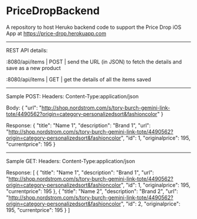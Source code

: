 # PriceDropBackend
A repository to host Heruko backend code to support the Price Drop iOS App at https://price-drop.herokuapp.com

----

REST API details:

:8080/api/items  | POST  |  send the URL (in JSON) to fetch the details and save as a new product 

:8080/api/items  | GET  |  get the details of all the items saved  

----

Sample POST:
Headers: 
Content-Type:application/json

Body: 
{
"url": "http://shop.nordstrom.com/s/tory-burch-gemini-link-tote/4490562?origin=category-personalizedsort&fashioncolor"
}

Response:
{
"title": "Name 1",
"description": "Brand 1",
"url": "http://shop.nordstrom.com/s/tory-burch-gemini-link-tote/4490562?origin=category-personalizedsort&fashioncolor",
"id": 1,
"originalprice": 195,
"currentprice": 195
}

----

Sample GET:
Headers: Content-Type:application/json

Response:
[
{
"title": "Name 1",
"description": "Brand 1",
"url": "http://shop.nordstrom.com/s/tory-burch-gemini-link-tote/4490562?origin=category-personalizedsort&fashioncolor",
"id": 1,
"originalprice": 195,
"currentprice": 195
},
{
"title": "Name 2",
"description": "Brand 2",
"url": "http://shop.nordstrom.com/s/tory-burch-gemini-link-tote/4490562?origin=category-personalizedsort&fashioncolor",
"id": 2,
"originalprice": 195,
"currentprice": 195
}
]
